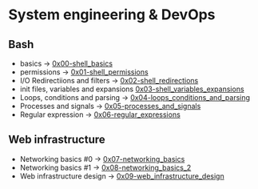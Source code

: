 # System engineering & DevOps

## Bash
* basics -> [0x00-shell_basics](./0x00-shell_basics)
* permissions -> [0x01-shell_permissions](./0x01-shell_permissions)
* I/O Redirectiions and filters -> [0x02-shell_redirections](./0x02-shell_redirections)
* init files, variables and expansions [0x03-shell_variables_expansions](./0x03-shell_variables_expansions)
* Loops, conditions and parsing -> [0x04-loops_conditions_and_parsing](./0x04-loops_conditions_and_parsing)
* Processes and signals -> [0x05-processes_and_signals](./0x05-processes_and_signals)
* Regular expression -> [0x06-regular_expressions](./0x06-regular_expressions)

## Web infrastructure
* Networking basics #0 -> [0x07-networking_basics](./0x07-networking_basics)
* Networking basics #1 -> [0x08-networking_basics_2](./0x08-networking_basics_2)
* Web infrastructure design -> [0x09-web_infrastructure_design](./0x09-web_infrastructure_design)